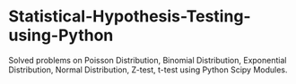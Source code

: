 # Statistical-Hypothesis-Testing-using-Python
Solved problems on Poisson Distribution, Binomial Distribution, Exponential Distribution, Normal Distribution, Z-test, t-test using Python Scipy Modules.
